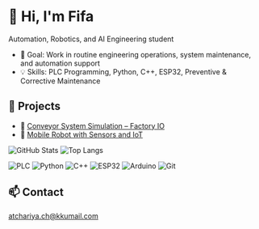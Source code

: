 # 👋 Hi, I'm Fifa
Automation, Robotics, and AI Engineering student  
- 🚀 Goal: Work in routine engineering operations, system maintenance, and automation support  
- 💡 Skills: PLC Programming, Python, C++, ESP32, Preventive & Corrective Maintenance  

## 🚧 Projects
- 🔹 [Conveyor System Simulation – Factory IO](#)  
- 🔹 [Mobile Robot with Sensors and IoT](#)  

![GitHub Stats](https://github-readme-stats.vercel.app/api?username=atchariyach&show_icons=true&theme=radical)
![Top Langs](https://github-readme-stats.vercel.app/api/top-langs/?username=atchariyach&layout=compact&theme=radical)  


![PLC](https://img.shields.io/badge/PLC-Programming-blue?style=flat&logo=siemens)
![Python](https://img.shields.io/badge/Python-3776AB?style=flat&logo=python&logoColor=white)
![C++](https://img.shields.io/badge/C++-00599C?style=flat&logo=cplusplus&logoColor=white)
![ESP32](https://img.shields.io/badge/ESP32-000000?style=flat&logo=espressif&logoColor=white)
![Arduino](https://img.shields.io/badge/Arduino-00979D?style=flat&logo=arduino&logoColor=white)
![Git](https://img.shields.io/badge/Git-F05032?style=flat&logo=git&logoColor=white)

## 📫 Contact
atchariya.ch@kkumail.com  

